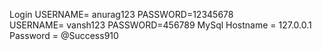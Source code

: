 Login 
USERNAME= anurag123 PASSWORD=12345678    
USERNAME= vansh123  PASSWORD=456789
MySql 
Hostname = 127.0.0.1
Password = @Success910

